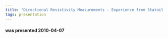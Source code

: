 ```yaml
---
title: "Directional Resistivity Measurements - Experience from Statoil (Per Atle Olsen, Statoil)"
tags: presentation
---
```

#### was presented 2010-04-07 

